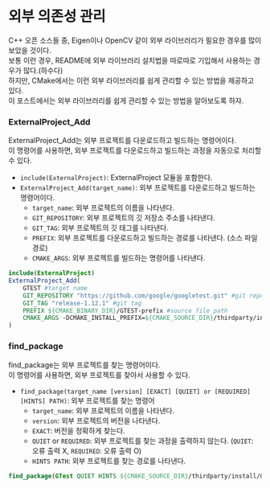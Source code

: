 # 외부 의존성 관리
C++ 오픈 소스들 중, Eigen이나 OpenCV 같이 외부 라이브러리가 필요한 경우를 많이 보았을 것이다.  
보통 이런 경우, README에 외부 라이브러리 설치법을 따로따로 기입해서 사용하는 경우가 많다.(하수다)  
하지만, CMake에서는 이런 외부 라이브러리를 쉽게 관리할 수 있는 방법을 제공하고 있다.  
이 포스트에서는 외부 라이브러리를 쉽게 관리할 수 있는 방법을 알아보도록 하자.
### ExternalProject_Add
ExternalProject_Add는 외부 프로젝트를 다운로드하고 빌드하는 명령어이다.  
이 명령어를 사용하면, 외부 프로젝트를 다운로드하고 빌드하는 과정을 자동으로 처리할 수 있다.  
- `include(ExternalProject)`: ExternalProject 모듈을 포함한다.
- `ExternalProject_Add(target_name)`: 외부 프로젝트를 다운로드하고 빌드하는 명령어이다.
    - `target_name`: 외부 프로젝트의 이름을 나타낸다.
    - `GIT_REPOSITORY`: 외부 프로젝트의 깃 저장소 주소를 나타낸다.
    - `GIT_TAG`: 외부 프로젝트의 깃 태그를 나타낸다.
    - `PREFIX`: 외부 프로젝트를 다운로드하고 빌드하는 경로를 나타낸다. (소스 파일 경로)
    - `CMAKE_ARGS`: 외부 프로젝트를 빌드하는 명령어를 나타낸다.
``` cmake
include(ExternalProject)
ExternalProject_Add(
    GTEST #target name
    GIT_REPOSITORY "https://github.com/google/googletest.git" #git repository
    GIT_TAG "release-1.12.1" #git tag
    PREFIX ${CMAKE_BINARY_DIR}/GTEST-prefix #source file path
    CMAKE_ARGS -DCMAKE_INSTALL_PREFIX=${CMAKE_SOURCE_DIR}/thirdparty/install/GTEST/${CMAKE_BUILD_TYPE} -DCMAKE_BUILD_TYPE=${CMAKE_BUILD_TYPE}
)
```
### find_package
find_package는 외부 프로젝트를 찾는 명령어이다.  
이 명령어를 사용하면, 외부 프로젝트를 찾아서 사용할 수 있다.
- `find_package(target_name [version] [EXACT] [QUIET] or [REQUIRED] [HINTS] PATH)`: 외부 프로젝트를 찾는 명령어
  - `target_name`: 외부 프로젝트의 이름을 나타낸다.
  - `version`: 외부 프로젝트의 버전을 나타낸다.
  - `EXACT`: 버전을 정확하게 찾는다.
  - `QUIET` or `REQUIRED`: 외부 프로젝트를 찾는 과정을 출력하지 않는다. (`QUIET`: 오류 출력 X, `REQUIRED`: 오류 출력 O)
  - `HINTS PATH`: 외부 프로젝트를 찾는 경로를 나타낸다.
``` cmake
find_package(GTest QUIET HINTS ${CMAKE_SOURCE_DIR}/thirdparty/install/GTEST/lib/cmake/GTest)
```